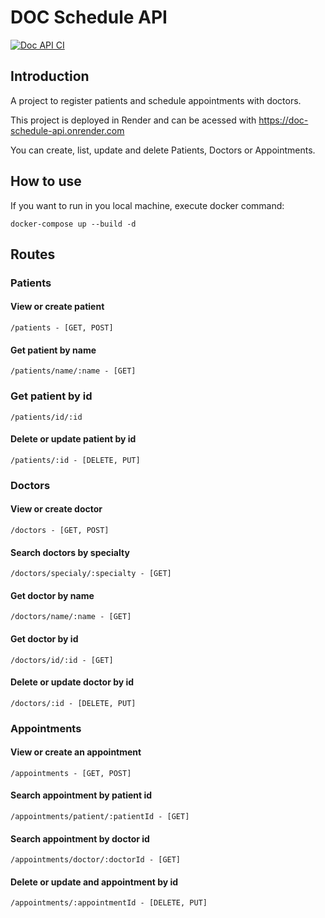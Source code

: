 # DOC Schedule API
[![Doc API CI](https://github.com/Pedroriq/doc-schedule-api/actions/workflows/main.yml/badge.svg)](https://github.com/Pedroriq/doc-schedule-api/actions/workflows/main.yml)

## Introduction
A project to register patients and schedule appointments with doctors.

This project is deployed in Render and can be acessed with https://doc-schedule-api.onrender.com

You can create, list, update and delete Patients, Doctors or Appointments.

## How to use
If you want to run in you local machine, execute docker command:

```
docker-compose up --build -d
```

## Routes
### Patients
#### View or create patient 
`/patients - [GET, POST]`

#### Get patient by name
`/patients/name/:name - [GET]`

### Get patient by id
`/patients/id/:id`

#### Delete or update patient by id
`/patients/:id - [DELETE, PUT]`

### Doctors
#### View or create doctor
`/doctors - [GET, POST]`

#### Search doctors by specialty
`/doctors/specialy/:specialty - [GET]`

#### Get doctor by name
`/doctors/name/:name - [GET]`

#### Get doctor by id
`/doctors/id/:id - [GET]`

#### Delete or update doctor by id
`/doctors/:id - [DELETE, PUT]`

### Appointments
#### View or create an appointment
`/appointments - [GET, POST]`

#### Search appointment by patient id
`/appointments/patient/:patientId - [GET]`

#### Search appointment by doctor id
`/appointments/doctor/:doctorId - [GET]`

#### Delete or update and appointment by id
`/appointments/:appointmentId - [DELETE, PUT]`